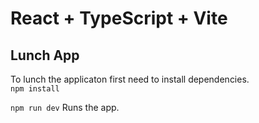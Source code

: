 # React + TypeScript + Vite

## Lunch App

To lunch the applicaton first need to install dependencies.\
`npm install`

`npm run dev`
Runs the app.
